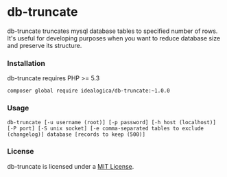 # db-truncate

db-truncate truncates mysql database tables to specified number of rows. It's useful for 
developing purposes when you want to reduce database size and preserve its structure.

### Installation

db-truncate requires PHP >= 5.3

```
composer global require idealogica/db-truncate:~1.0.0
```

### Usage

```
db-truncate [-u username (root)] [-p password] [-h host (localhost)] [-P port] [-S unix socket] [-e comma-separated tables to exclude (changelog)] database [records to keep (500)]
```

### License

db-truncate is licensed under a [MIT License](https://opensource.org/licenses/MIT).